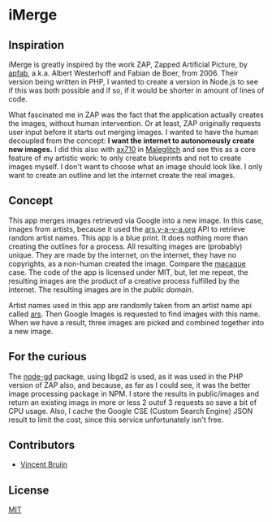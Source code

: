 # iMerge

## Inspiration
iMerge is greatly inspired by the work ZAP, Zapped Artificial Picture, by [apfab](http://apfab.com/), a.k.a. Albert Westerhoff and Fabian de Boer, from 2006. Their version being written in PHP, I wanted to create a version in Node.js to see if this was both possible and if so, if it would be shorter in amount of lines of code.

What fascinated me in ZAP was the fact that the application actually creates the images, without human intervention. Or at least, ZAP originally requests user input before it starts out merging images. I wanted to have the human decoupled from the concept: __I want the internet to autonomously create new images.__ I did this also with [ax710](http://www.ax710.org) in [Maleglitch](http://www.maleglitch.net) and see this as a core feature of my artistic work: to only create blueprints and not to create images myself. I don't want to choose what an image should look like. I only want to create an outline and let the internet create the real images.

## Concept

This app merges images retrieved via Google into a new image. In this case, images from artists, because it used the [ars.y-a-v-a.org](http://ars.y-a-v-a.org) API to retrieve random artist names. This app is a blue print. It does nothing more than creating the outlines for a process. All resulting images are (probably) unique. They are made by the internet, on the internet, they have no copyrights, as a non-human created the image. Compare the [macaque](http://commons.wikimedia.org/wiki/File:Macaca_nigra_self-portrait_large.jpg#Licensing) case. The code of the app is licensed under MIT, but, let me repeat, the resulting images are the product of a creative process fulfilled by the internet. The resulting images are in the _public domain_.

Artist names used in this app are randomly taken from an artist name api called [ars](http://ars.y-a-v-a.org/). Then Google Images is requested to find images with this name. When we have a result, three images are picked and combined together into a new image.

## For the curious

The [node-gd](https://github.com/y-a-v-a/node-gd) package, using libgd2 is used, as it was used in the PHP version of ZAP also, and because, as far as I could see, it was the better image processing package in NPM. I store the results in public/images and return an existing imags in more or less 2 outof 3 requests so save a bit of CPU usage. Also, I cache the Google CSE (Custom Search Engine) JSON result to limit the cost, since this service unfortunately isn't free.

## Contributors
 - [Vincent Bruijn](https://github.com/y-a-v-a)

## License

[MIT](LICENSE)
